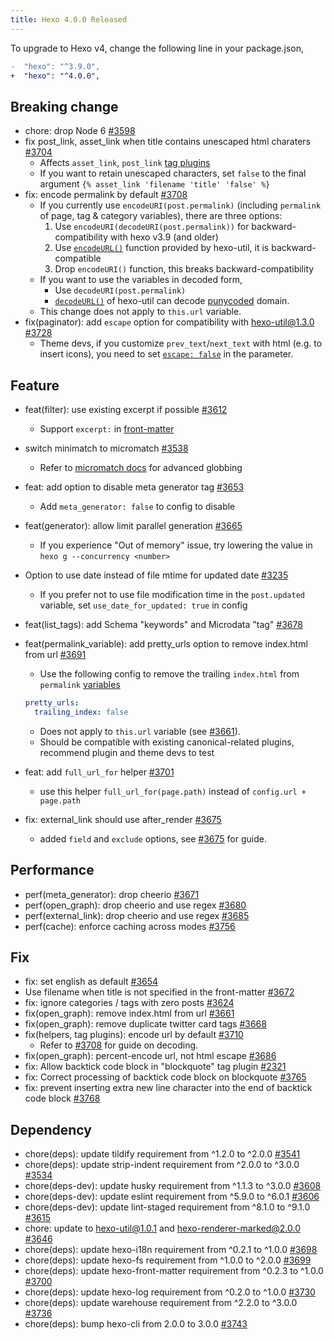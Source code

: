 ```yaml
---
title: Hexo 4.0.0 Released
---
```


To upgrade to Hexo v4, change the following line in your package.json,

``` diff
-  "hexo": "^3.9.0",
+  "hexo": "^4.0.0",
```

## Breaking change

- chore: drop Node 6 [#3598]
- fix post_link, asset_link when title contains unescaped html charaters [#3704]
  * Affects `asset_link`, `post_link` [tag plugins](https://hexo.io/docs/tag-plugins)
  * If you want to retain unescaped characters, set `false` to the final argument `{% asset_link 'filename 'title' 'false' %}`
- fix: encode permalink by default [#3708]
  * If you currently use `encodeURI(post.permalink)` (including `permalink` of page, tag & category variables), there are three options:
    1. Use `encodeURI(decodeURI(post.permalink))` for backward-compatibility with hexo v3.9 (and older)
    2. Use [`encodeURL()`](https://github.com/hexojs/hexo-util#encodeurlstr) function provided by hexo-util, it is backward-compatible
    3. Drop `encodeURI()` function, this breaks backward-compatibility
  * If you want to use the variables in decoded form,
    - Use `decodeURI(post.permalink)`
    - [`decodeURL()`](https://github.com/hexojs/hexo-util#decodeurlstr) of hexo-util can decode [punycoded](https://en.wikipedia.org/wiki/Punycode) domain.
  * This change does not apply to `this.url` variable.
- fix(paginator): add `escape` option for compatibility with hexo-util@1.3.0 [#3728]
  * Theme devs, if you customize `prev_text`/`next_text` with html (e.g. to insert icons), you need to set [`escape: false`](https://github.com/theme-next/hexo-theme-next/blob/7d6272274afcc88edcefe3504e452a502c05329f/layout/_partials/pagination.swig#L8) in the parameter.

## Feature

- feat(filter): use existing excerpt if possible [#3612]
  * Support `excerpt:` in [front-matter](https://hexo.io/docs/front-matter)
- switch minimatch to micromatch [#3538]
  * Refer to [micromatch docs](https://github.com/micromatch/micromatch#extended-globbing) for advanced globbing
- feat: add option to disable meta generator tag [#3653]
  * Add `meta_generator: false` to config to disable
- feat(generator): allow limit parallel generation [#3665]
  * If you experience "Out of memory" issue, try lowering the value in `hexo g --concurrency <number>`
- Option to use date instead of file mtime for updated date [#3235]
  * If you prefer not to use file modification time in the `post.updated` variable, set `use_date_for_updated: true` in config
- feat(list_tags): add Schema "keywords" and Microdata "tag" [#3678]
- feat(permalink_variable): add pretty_urls option to remove index.html from url [#3691]
  * Use the following config to remove the trailing `index.html` from `permalink` [variables](https://hexo.io/docs/variables)

  ``` yml
  pretty_urls:
    trailing_index: false
  ```

  * Does not apply to `this.url` variable (see [#3661]).
  * Should be compatible with existing canonical-related plugins, recommend plugin and theme devs to test
- feat: add `full_url_for` helper [#3701]
  * use this helper `full_url_for(page.path)` instead of `config.url + page.path`
- fix: external_link should use after_render [#3675]
  * added `field` and `exclude` options, see [#3675] for guide.

## Performance

- perf(meta_generator): drop cheerio [#3671]
- perf(open_graph): drop cheerio and use regex [#3680]
- perf(external_link): drop cheerio and use regex [#3685]
- perf(cache): enforce caching across modes [#3756]

## Fix

- fix: set english as default [#3654]
- Use filename when title is not specified in the front-matter [#3672]
- fix: ignore categories / tags with zero posts [#3624]
- fix(open_graph): remove index.html from url [#3661]
- fix(open_graph): remove duplicate twitter card tags [#3668]
- fix(helpers, tag plugins): encode url by default [#3710]
  * Refer to [#3708] for guide on decoding.
- fix(open_graph): percent-encode url, not html escape [#3686]
- fix: Allow backtick code block in "blockquote" tag plugin [#2321]
- fix: Correct processing of backtick code block on blockquote [#3765]
- fix: prevent inserting extra new line character into the end of backtick code block [#3768]

## Dependency

- chore(deps): update tildify requirement from ^1.2.0 to ^2.0.0 [#3541]
- chore(deps): update strip-indent requirement from ^2.0.0 to ^3.0.0 [#3534]
- chore(deps-dev): update husky requirement from ^1.1.3 to ^3.0.0 [#3608]
- chore(deps-dev): update eslint requirement from ^5.9.0 to ^6.0.1 [#3606]
- chore(deps-dev): update lint-staged requirement from ^8.1.0 to ^9.1.0 [#3615]
- chore: update to hexo-util@1.0.1 and hexo-renderer-marked@2.0.0 [#3646]
- chore(deps): update hexo-i18n requirement from ^0.2.1 to ^1.0.0 [#3698]
- chore(deps): update hexo-fs requirement from ^1.0.0 to ^2.0.0 [#3699]
- chore(deps): update hexo-front-matter requirement from ^0.2.3 to ^1.0.0 [#3700]
- chore(deps): update hexo-log requirement from ^0.2.0 to ^1.0.0 [#3730]
- chore(deps): update warehouse requirement from ^2.2.0 to ^3.0.0 [#3736]
- chore(deps): bump hexo-cli from 2.0.0 to 3.0.0 [#3743]

[#3598]: https://github.com/hexojs/hexo/pull/3598
[#3704]: https://github.com/hexojs/hexo/pull/3704
[#3708]: https://github.com/hexojs/hexo/pull/3708
[#3728]: https://github.com/hexojs/hexo/pull/3728
[#3612]: https://github.com/hexojs/hexo/pull/3612
[#3538]: https://github.com/hexojs/hexo/pull/3538
[#3653]: https://github.com/hexojs/hexo/pull/3653
[#3665]: https://github.com/hexojs/hexo/pull/3665
[#3235]: https://github.com/hexojs/hexo/pull/3235
[#3678]: https://github.com/hexojs/hexo/pull/3678
[#3691]: https://github.com/hexojs/hexo/pull/3691
[#3661]: https://github.com/hexojs/hexo/pull/3661
[#3668]: https://github.com/hexojs/hexo/pull/3668
[#3701]: https://github.com/hexojs/hexo/pull/3701
[#3675]: https://github.com/hexojs/hexo/pull/3675
[#3654]: https://github.com/hexojs/hexo/pull/3654
[#3671]: https://github.com/hexojs/hexo/pull/3671
[#3680]: https://github.com/hexojs/hexo/pull/3680
[#3685]: https://github.com/hexojs/hexo/pull/3685
[#3672]: https://github.com/hexojs/hexo/pull/3672
[#3624]: https://github.com/hexojs/hexo/pull/3624
[#3661]: https://github.com/hexojs/hexo/pull/3661
[#3710]: https://github.com/hexojs/hexo/pull/3710
[#3686]: https://github.com/hexojs/hexo/pull/3686
[#3756]: https://github.com/hexojs/hexo/pull/3756
[#2321]: https://github.com/hexojs/hexo/pull/2321
[#3765]: https://github.com/hexojs/hexo/pull/3765
[#3768]: https://github.com/hexojs/hexo/pull/3768
[#3541]: https://github.com/hexojs/hexo/pull/3541
[#3534]: https://github.com/hexojs/hexo/pull/3534
[#3608]: https://github.com/hexojs/hexo/pull/3608
[#3606]: https://github.com/hexojs/hexo/pull/3606
[#3615]: https://github.com/hexojs/hexo/pull/3615
[#3646]: https://github.com/hexojs/hexo/pull/3646
[#3698]: https://github.com/hexojs/hexo/pull/3698
[#3699]: https://github.com/hexojs/hexo/pull/3699
[#3700]: https://github.com/hexojs/hexo/pull/3700
[#3730]: https://github.com/hexojs/hexo/pull/3730
[#3736]: https://github.com/hexojs/hexo/pull/3736
[#3743]: https://github.com/hexojs/hexo/pull/3743
